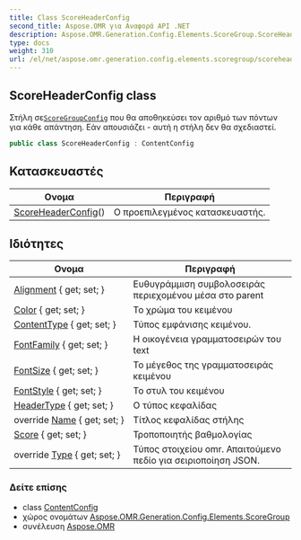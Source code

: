 ```yaml
---
title: Class ScoreHeaderConfig
second_title: Aspose.OMR για Αναφορά API .NET
description: Aspose.OMR.Generation.Config.Elements.ScoreGroup.ScoreHeaderConfig τάξη. Στήλη σεScoreGroupConfig που θα αποθηκεύσει τον αριθμό των πόντων για κάθε απάντηση. Εάν απουσιάζει  αυτή η στήλη δεν θα σχεδιαστεί.
type: docs
weight: 310
url: /el/net/aspose.omr.generation.config.elements.scoregroup/scoreheaderconfig/
---
```

## ScoreHeaderConfig class

Στήλη σε[`ScoreGroupConfig`](../scoregroupconfig/) που θα αποθηκεύσει τον αριθμό των πόντων για κάθε απάντηση. Εάν απουσιάζει - αυτή η στήλη δεν θα σχεδιαστεί.

```csharp
public class ScoreHeaderConfig : ContentConfig
```

## Κατασκευαστές

| Ονομα | Περιγραφή |
| --- | --- |
| [ScoreHeaderConfig](scoreheaderconfig/)() | Ο προεπιλεγμένος κατασκευαστής. |

## Ιδιότητες

| Ονομα | Περιγραφή |
| --- | --- |
| [Alignment](../../aspose.omr.generation.config.elements/contentconfig/alignment/) { get; set; } | Ευθυγράμμιση συμβολοσειράς περιεχομένου μέσα στο parent |
| [Color](../../aspose.omr.generation.config.elements/contentconfig/color/) { get; set; } | Το χρώμα του κειμένου |
| [ContentType](../../aspose.omr.generation.config.elements/contentconfig/contenttype/) { get; set; } | Τύπος εμφάνισης κειμένου. |
| [FontFamily](../../aspose.omr.generation.config.elements/contentconfig/fontfamily/) { get; set; } | Η οικογένεια γραμματοσειρών του text |
| [FontSize](../../aspose.omr.generation.config.elements/contentconfig/fontsize/) { get; set; } | Το μέγεθος της γραμματοσειράς κειμένου |
| [FontStyle](../../aspose.omr.generation.config.elements/contentconfig/fontstyle/) { get; set; } | Το στυλ του κειμένου |
| [HeaderType](../../aspose.omr.generation.config.elements.scoregroup/scoreheaderconfig/headertype/) { get; set; } | Ο τύπος κεφαλίδας |
| override [Name](../../aspose.omr.generation.config.elements.scoregroup/scoreheaderconfig/name/) { get; set; } | Τίτλος κεφαλίδας στήλης |
| [Score](../../aspose.omr.generation.config.elements.scoregroup/scoreheaderconfig/score/) { get; set; } | Τροποποιητής βαθμολογίας |
| override [Type](../../aspose.omr.generation.config.elements.scoregroup/scoreheaderconfig/type/) { get; set; } | Τύπος στοιχείου omr. Απαιτούμενο πεδίο για σειριοποίηση JSON. |

### Δείτε επίσης

* class [ContentConfig](../../aspose.omr.generation.config.elements/contentconfig/)
* χώρος ονομάτων [Aspose.OMR.Generation.Config.Elements.ScoreGroup](../../aspose.omr.generation.config.elements.scoregroup/)
* συνέλευση [Aspose.OMR](../../)


